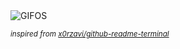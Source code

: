 <div align="justify">
<picture>
    <source media="(prefers-color-scheme: dark)" srcset="https://i.ibb.co/wY3Sm9r/output-gif.gif">
    <source media="(prefers-color-scheme: light)" srcset="https://i.ibb.co/wY3Sm9r/output-gif.gif">
    <img alt="GIFOS" src="https://i.ibb.co/wY3Sm9r/output-gif.gif">
</picture>

<sub><i>inspired from [x0rzavi/github-readme-terminal](https://github.com/x0rzavi/github-readme-terminal)</i></sub>

</div>

<!-- Image deletion URL: https://ibb.co/N7Q9B8n/9b304ba93b6299f008f04820a0037c23 -->